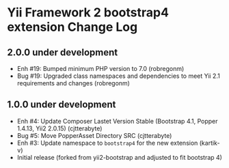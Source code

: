 Yii Framework 2 bootstrap4 extension Change Log
==============================================

2.0.0 under development
-----------------------
- Enh #19: Bumped minimum PHP version to 7.0 (robregonm)
- Bug #19: Upgraded class namespaces and dependencies to meet Yii 2.1 requirements and changes (robregonm)

1.0.0 under development
-----------------------

- Enh #4: Update Composer Lastet Version Stable (Bootstrap 4.1, Popper 1.4.13, Yii2 2.0.15) (cjtterabyte)
- Bug #5: Move PopperAsset Directory SRC (cjtterabyte)
- Enh #3: Update namespace to `bootstrap4` for the new extension (kartik-v)
- Initial release (forked from yii2-bootstrap and adjusted to fit bootstrap 4)
